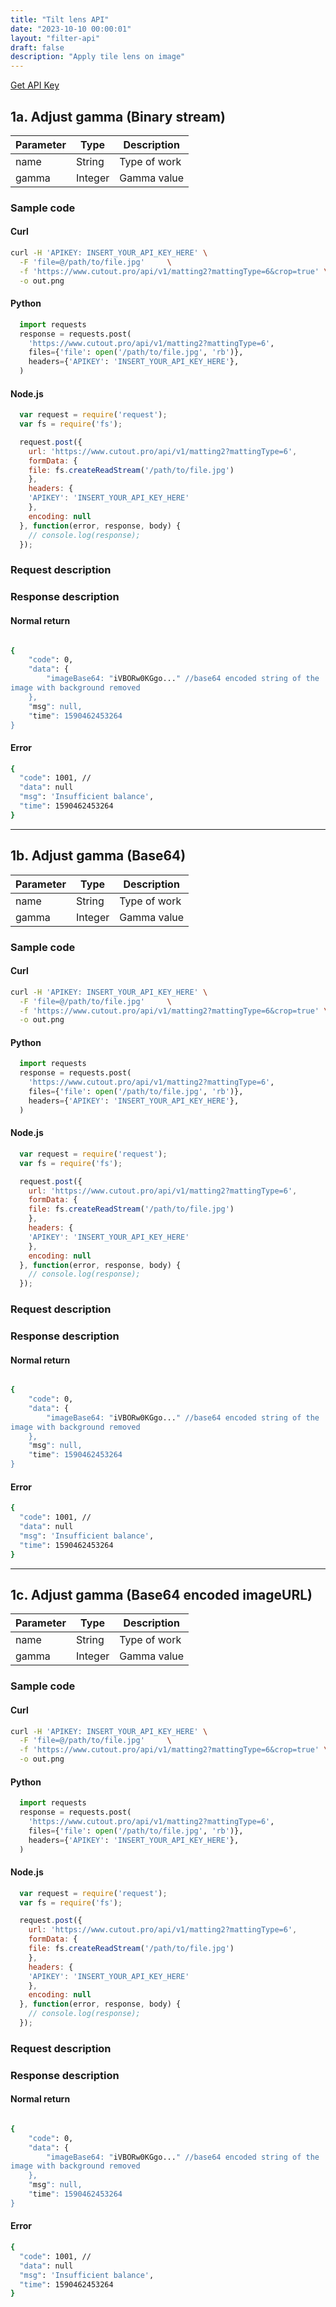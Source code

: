 ```yaml
---
title: "Tilt lens API"
date: "2023-10-10 00:00:01"
layout: "filter-api"
draft: false
description: "Apply tile lens on image"
---
```


[Get API Key](/api/developer-key)

## 1a. Adjust gamma (Binary stream)

| Parameter | Type | Description |
|-----------|------|-------------|
| name      | String | Type of work |
| gamma      | Integer | Gamma value|

### Sample code

#### Curl

```bash
curl -H 'APIKEY: INSERT_YOUR_API_KEY_HERE' \
  -F 'file=@/path/to/file.jpg'     \
  -f 'https://www.cutout.pro/api/v1/matting2?mattingType=6&crop=true' \
  -o out.png

```

#### Python

```python
  import requests
  response = requests.post(
    'https://www.cutout.pro/api/v1/matting2?mattingType=6',
    files={'file': open('/path/to/file.jpg', 'rb')},
    headers={'APIKEY': 'INSERT_YOUR_API_KEY_HERE'},
  )
```

#### Node.js

```node.js
  var request = require('request');
  var fs = require('fs');

  request.post({
    url: 'https://www.cutout.pro/api/v1/matting2?mattingType=6',
    formData: {
    file: fs.createReadStream('/path/to/file.jpg')
    },
    headers: {
    'APIKEY': 'INSERT_YOUR_API_KEY_HERE'
    },
    encoding: null
  }, function(error, response, body) {
    // console.log(response);
  });
```

### Request description

### Response description

#### Normal return

```bash

{
    "code": 0,
    "data": {
        "imageBase64: "iVBORw0KGgo..." //base64 encoded string of the
image with background removed
    },
    "msg": null,
    "time": 1590462453264
}
```

#### Error

```bash
{
  "code": 1001, //
  "data": null
  "msg": 'Insufficient balance',
  "time": 1590462453264
}
```

---

## 1b. Adjust gamma (Base64)

| Parameter | Type | Description |
|-----------|------|-------------|
| name      | String | Type of work |
| gamma      | Integer | Gamma value|

### Sample code

#### Curl

```bash
curl -H 'APIKEY: INSERT_YOUR_API_KEY_HERE' \
  -F 'file=@/path/to/file.jpg'     \
  -f 'https://www.cutout.pro/api/v1/matting2?mattingType=6&crop=true' \
  -o out.png

```

#### Python

```python
  import requests
  response = requests.post(
    'https://www.cutout.pro/api/v1/matting2?mattingType=6',
    files={'file': open('/path/to/file.jpg', 'rb')},
    headers={'APIKEY': 'INSERT_YOUR_API_KEY_HERE'},
  )
```

#### Node.js

```node.js
  var request = require('request');
  var fs = require('fs');

  request.post({
    url: 'https://www.cutout.pro/api/v1/matting2?mattingType=6',
    formData: {
    file: fs.createReadStream('/path/to/file.jpg')
    },
    headers: {
    'APIKEY': 'INSERT_YOUR_API_KEY_HERE'
    },
    encoding: null
  }, function(error, response, body) {
    // console.log(response);
  });
```

### Request description

### Response description

#### Normal return

```bash

{
    "code": 0,
    "data": {
        "imageBase64: "iVBORw0KGgo..." //base64 encoded string of the
image with background removed
    },
    "msg": null,
    "time": 1590462453264
}
```

#### Error

```bash
{
  "code": 1001, //
  "data": null
  "msg": 'Insufficient balance',
  "time": 1590462453264
}
```

---

## 1c. Adjust gamma (Base64 encoded imageURL)

| Parameter | Type | Description |
|-----------|------|-------------|
| name      | String | Type of work |
| gamma      | Integer | Gamma value|

### Sample code

#### Curl

```bash
curl -H 'APIKEY: INSERT_YOUR_API_KEY_HERE' \
  -F 'file=@/path/to/file.jpg'     \
  -f 'https://www.cutout.pro/api/v1/matting2?mattingType=6&crop=true' \
  -o out.png

```

#### Python

```python
  import requests
  response = requests.post(
    'https://www.cutout.pro/api/v1/matting2?mattingType=6',
    files={'file': open('/path/to/file.jpg', 'rb')},
    headers={'APIKEY': 'INSERT_YOUR_API_KEY_HERE'},
  )
```

#### Node.js

```node.js
  var request = require('request');
  var fs = require('fs');

  request.post({
    url: 'https://www.cutout.pro/api/v1/matting2?mattingType=6',
    formData: {
    file: fs.createReadStream('/path/to/file.jpg')
    },
    headers: {
    'APIKEY': 'INSERT_YOUR_API_KEY_HERE'
    },
    encoding: null
  }, function(error, response, body) {
    // console.log(response);
  });
```

### Request description

### Response description

#### Normal return

```bash

{
    "code": 0,
    "data": {
        "imageBase64: "iVBORw0KGgo..." //base64 encoded string of the
image with background removed
    },
    "msg": null,
    "time": 1590462453264
}
```

#### Error

```bash
{
  "code": 1001, //
  "data": null
  "msg": 'Insufficient balance',
  "time": 1590462453264
}
```


